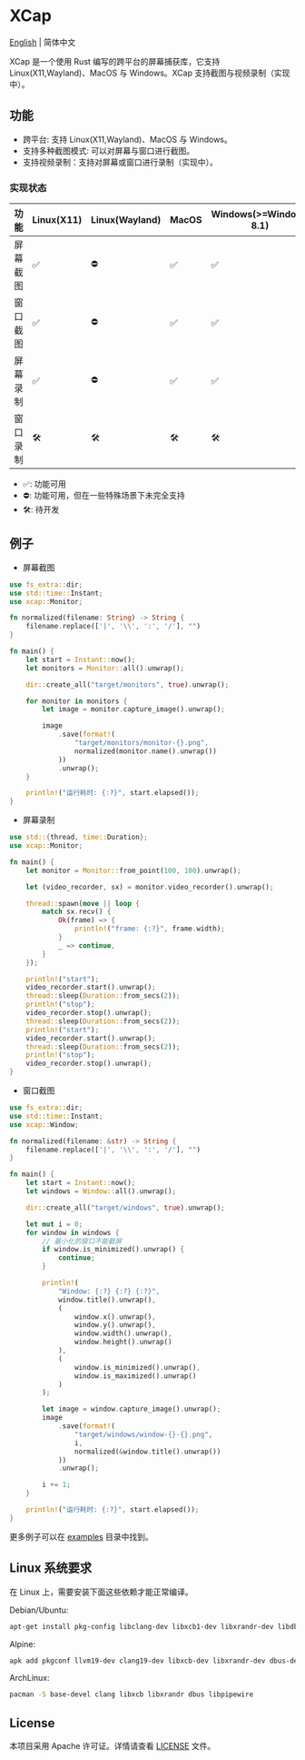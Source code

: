 # XCap

[English](README.md) | 简体中文

XCap 是一个使用 Rust 编写的跨平台的屏幕捕获库，它支持 Linux(X11,Wayland)、MacOS 与 Windows。XCap 支持截图与视频录制（实现中）。

## 功能

-   跨平台: 支持 Linux(X11,Wayland)、MacOS 与 Windows。
-   支持多种截图模式: 可以对屏幕与窗口进行截图。
-   支持视频录制：支持对屏幕或窗口进行录制（实现中）。

### 实现状态

| 功能     | Linux(X11) | Linux(Wayland) | MacOS | Windows(>=Windows 8.1) |
| -------- | ---------- | -------------- | ----- | ---------------------- |
| 屏幕截图 | ✅         | ⛔             | ✅    | ✅                     |
| 窗口截图 | ✅         | ⛔             | ✅    | ✅                     |
| 屏幕录制 | ✅         | ⛔             | ✅    | ✅                     |
| 窗口录制 | 🛠️         | 🛠️             | 🛠️    | 🛠️                     |

-   ✅: 功能可用
-   ⛔: 功能可用，但在一些特殊场景下未完全支持
-   🛠️: 待开发

## 例子

-   屏幕截图

```rust
use fs_extra::dir;
use std::time::Instant;
use xcap::Monitor;

fn normalized(filename: String) -> String {
    filename.replace(['|', '\\', ':', '/'], "")
}

fn main() {
    let start = Instant::now();
    let monitors = Monitor::all().unwrap();

    dir::create_all("target/monitors", true).unwrap();

    for monitor in monitors {
        let image = monitor.capture_image().unwrap();

        image
            .save(format!(
                "target/monitors/monitor-{}.png",
                normalized(monitor.name().unwrap())
            ))
            .unwrap();
    }

    println!("运行耗时: {:?}", start.elapsed());
}

```

-   屏幕录制

```rust
use std::{thread, time::Duration};
use xcap::Monitor;

fn main() {
    let monitor = Monitor::from_point(100, 100).unwrap();

    let (video_recorder, sx) = monitor.video_recorder().unwrap();

    thread::spawn(move || loop {
        match sx.recv() {
            Ok(frame) => {
                println!("frame: {:?}", frame.width);
            }
            _ => continue,
        }
    });

    println!("start");
    video_recorder.start().unwrap();
    thread::sleep(Duration::from_secs(2));
    println!("stop");
    video_recorder.stop().unwrap();
    thread::sleep(Duration::from_secs(2));
    println!("start");
    video_recorder.start().unwrap();
    thread::sleep(Duration::from_secs(2));
    println!("stop");
    video_recorder.stop().unwrap();
}

```

-   窗口截图

```rust
use fs_extra::dir;
use std::time::Instant;
use xcap::Window;

fn normalized(filename: &str) -> String {
    filename.replace(['|', '\\', ':', '/'], "")
}

fn main() {
    let start = Instant::now();
    let windows = Window::all().unwrap();

    dir::create_all("target/windows", true).unwrap();

    let mut i = 0;
    for window in windows {
        // 最小化的窗口不能截屏
        if window.is_minimized().unwrap() {
            continue;
        }

        println!(
            "Window: {:?} {:?} {:?}",
            window.title().unwrap(),
            (
                window.x().unwrap(),
                window.y().unwrap(),
                window.width().unwrap(),
                window.height().unwrap()
            ),
            (
                window.is_minimized().unwrap(),
                window.is_maximized().unwrap()
            )
        );

        let image = window.capture_image().unwrap();
        image
            .save(format!(
                "target/windows/window-{}-{}.png",
                i,
                normalized(&window.title().unwrap())
            ))
            .unwrap();

        i += 1;
    }

    println!("运行耗时: {:?}", start.elapsed());
}

```

更多例子可以在 [examples](./examples) 目录中找到。

## Linux 系统要求

在 Linux 上，需要安装下面这些依赖才能正常编译。

Debian/Ubuntu:

```sh
apt-get install pkg-config libclang-dev libxcb1-dev libxrandr-dev libdbus-1-dev libpipewire-0.3-dev
```

Alpine:

```sh
apk add pkgconf llvm19-dev clang19-dev libxcb-dev libxrandr-dev dbus-dev pipewire-dev
```

ArchLinux:

```sh
pacman -S base-devel clang libxcb libxrandr dbus libpipewire
```

## License

本项目采用 Apache 许可证。详情请查看 [LICENSE](./LICENSE) 文件。
